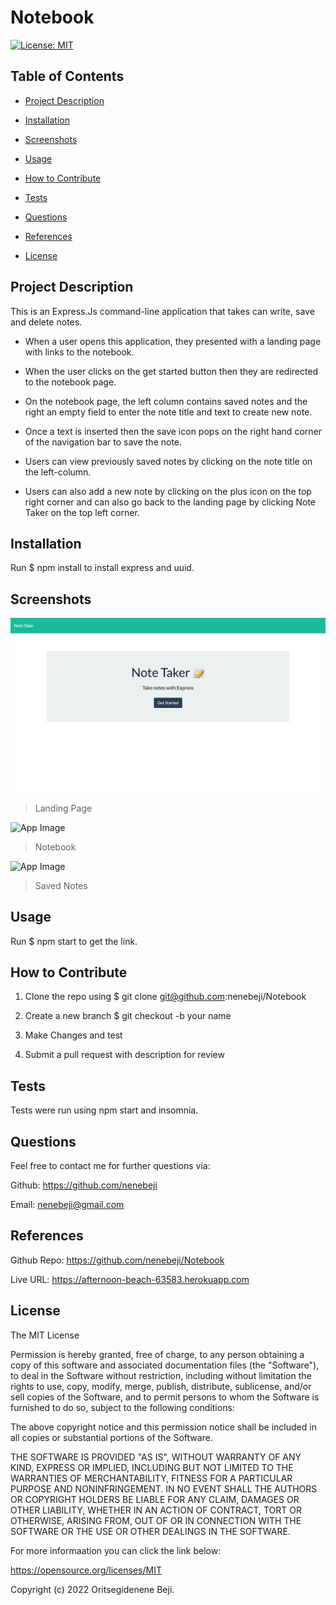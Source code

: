 # Notebook
[![License: MIT](https://img.shields.io/badge/License-MIT-yellow.svg)](https://opensource.org/licenses/MIT)

## Table of Contents

- [Project Description](#project-description)

- [Installation](#installation)

- [Screenshots](#screenshots)

- [Usage](#usage)

- [How to Contribute](#how-to-contribute)

- [Tests](#test)

- [Questions](#questions)

- [References](#references)

- [License](#license)

## Project Description

This is an Express.Js command-line application that takes can write, save and delete notes.

* When a user opens this application, they presented with a landing page with links to the notebook.

* When the user clicks on the get started button then they are redirected to the notebook page.

* On the notebook page, the left column contains saved notes and the right an empty field to enter the note title and text to create new note.

* Once a text is inserted then the save icon pops on the right hand corner of the navigation bar to save the note.

* Users can view previously saved notes by clicking on the note title on the left-column.

* Users can also add a new note by clicking on the plus icon on the top right corner and can also go back to the landing page by clicking Note Taker on the top left corner.


## Installation

Run  $ npm install  to install express and uuid.


## Screenshots

![App Image](/public/assets/images/homepage.png)
> Landing Page


![App Image](/public/assets/notebook.png)
> Notebook


![App Image](/public/assets/savednote.png)
> Saved Notes


## Usage 

Run $ npm start to get the link.


## How to Contribute

1. Clone the repo using $ git clone git@github.com:nenebeji/Notebook

2. Create a new branch $ git checkout -b your name 

3. Make Changes and test 

4. Submit a pull request with description for review


## Tests

Tests were run using npm start and insomnia.


## Questions

Feel free to contact me for further questions via:

Github: https://github.com/nenebeji

Email: nenebeji@gmail.com


## References

Github Repo: https://github.com/nenebeji/Notebook

Live URL: https://afternoon-beach-63583.herokuapp.com


## License

The MIT License

  
Permission is hereby granted, free of charge, to any person obtaining a copy
of this software and associated documentation files (the "Software"), to deal
in the Software without restriction, including without limitation the rights
to use, copy, modify, merge, publish, distribute, sublicense, and/or sell
copies of the Software, and to permit persons to whom the Software is
furnished to do so, subject to the following conditions:
    
The above copyright notice and this permission notice shall be included in all
copies or substantial portions of the Software.
    
THE SOFTWARE IS PROVIDED "AS IS", WITHOUT WARRANTY OF ANY KIND, EXPRESS OR
IMPLIED, INCLUDING BUT NOT LIMITED TO THE WARRANTIES OF MERCHANTABILITY,
FITNESS FOR A PARTICULAR PURPOSE AND NONINFRINGEMENT. IN NO EVENT SHALL THE
AUTHORS OR COPYRIGHT HOLDERS BE LIABLE FOR ANY CLAIM, DAMAGES OR OTHER
LIABILITY, WHETHER IN AN ACTION OF CONTRACT, TORT OR OTHERWISE, ARISING FROM,
OUT OF OR IN CONNECTION WITH THE SOFTWARE OR THE USE OR OTHER DEALINGS IN THE
SOFTWARE.

For more informaation you can click the link below:

https://opensource.org/licenses/MIT

Copyright (c) 2022 Oritsegidenene Beji.